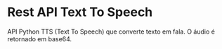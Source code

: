 # Rest API Text To Speech
API Python TTS (Text To Speech) que converte texto em fala. O áudio é retornado em base64.
